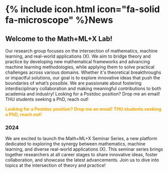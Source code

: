 <!-- ---
title: News
nav:
  order: 1
  tooltip: News from the lab
--- -->

# {% include icon.html icon="fa-solid fa-microscope" %}News

## Welcome to the Math+ML+X Lab!
Our research group focuses on the intersection of mathematics, machine learning, and real-world applications (X). We aim to bridge theory and practice by developing new mathematical frameworks and advancing machine learning methodologies, while applying them to solve practical challenges across various domains. Whether it's theoretical breakthroughs or impactful solutions, our goal is to explore innovative ideas that push the boundaries of what’s possible. We are passionate about fostering interdisciplinary collaboration and making meaningful contributions to both academia and industry! Looking for a Postdoc position? Drop me an email! THU students seeking a PhD, reach out!

<p style="color: orange; font-weight: bold;">
    Looking for a Postdoc position? Drop me an email! THU students seeking a PhD, reach out!
</p>

### 2024
We are excited to launch the Math+ML+X Seminar Series, a new platform dedicated to exploring the synergy between mathematics, machine learning, and diverse real-world applications (X). This seminar series brings together researchers at all career stages to share innovative ideas, foster collaboration, and showcase the latest advancements. Join us to dive into topics at the intersection of theory and practice!